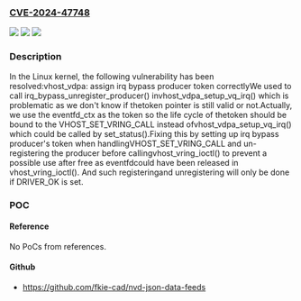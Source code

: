 ### [CVE-2024-47748](https://cve.mitre.org/cgi-bin/cvename.cgi?name=CVE-2024-47748)
![](https://img.shields.io/static/v1?label=Product&message=Linux&color=blue)
![](https://img.shields.io/static/v1?label=Version&message=2cf1ba9a4d15%3C%200c170b1e918b%20&color=brighgreen)
![](https://img.shields.io/static/v1?label=Vulnerability&message=n%2Fa&color=brighgreen)

### Description

In the Linux kernel, the following vulnerability has been resolved:vhost_vdpa: assign irq bypass producer token correctlyWe used to call irq_bypass_unregister_producer() invhost_vdpa_setup_vq_irq() which is problematic as we don't know if thetoken pointer is still valid or not.Actually, we use the eventfd_ctx as the token so the life cycle of thetoken should be bound to the VHOST_SET_VRING_CALL instead ofvhost_vdpa_setup_vq_irq() which could be called by set_status().Fixing this by setting up irq bypass producer's token when handlingVHOST_SET_VRING_CALL and un-registering the producer before callingvhost_vring_ioctl() to prevent a possible use after free as eventfdcould have been released in vhost_vring_ioctl(). And such registeringand unregistering will only be done if DRIVER_OK is set.

### POC

#### Reference
No PoCs from references.

#### Github
- https://github.com/fkie-cad/nvd-json-data-feeds


